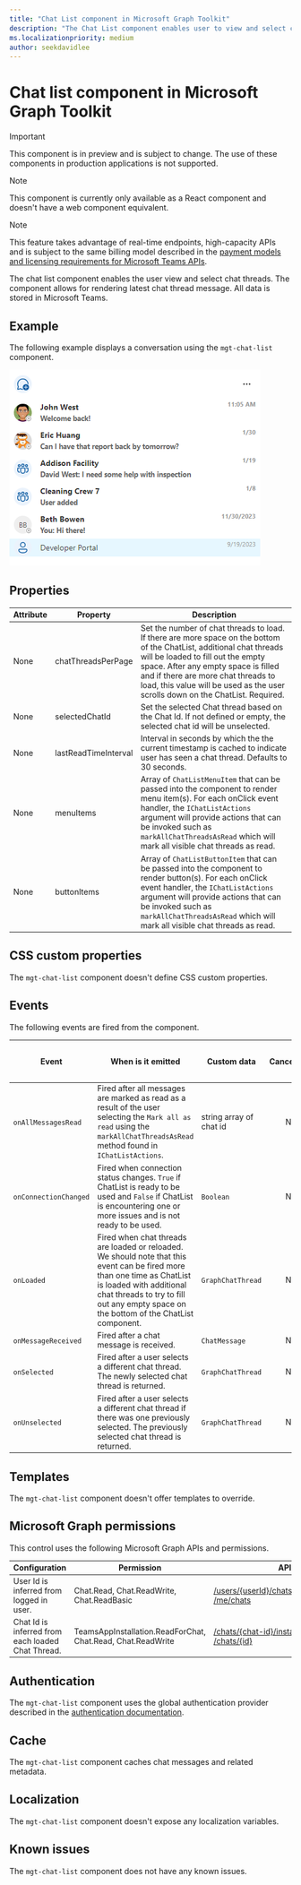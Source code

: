 ```yaml
---
title: "Chat List component in Microsoft Graph Toolkit"
description: "The Chat List component enables user to view and select chat threads."
ms.localizationpriority: medium
author: seekdavidlee
---
```


# Chat list component in Microsoft Graph Toolkit

> [!IMPORTANT]
> This component is in preview and is subject to change. The use of these components in production applications is not supported.

> [!NOTE]
> This component is currently only available as a React component and doesn't have a web component equivalent.

> [!NOTE]
> This feature takes advantage of real-time endpoints, high-capacity APIs and is subject to the same billing model described in the [payment models and licensing requirements for Microsoft Teams APIs](/graph/teams-licenses).

The chat list component enables the user view and select chat threads. The component allows for rendering latest chat thread message. All data is stored in Microsoft Teams.

## Example

The following example displays a conversation using the `mgt-chat-list` component.

![A screenshot of a chat list component](./images/mgt-chat-list.png)

## Properties

| Attribute                         | Property            | Description                                                                                            |
| --------------------------------- | ------------------- | ------------------------------------------------------------------------------------------------------ |
| None                              | chatThreadsPerPage  | Set the number of chat threads to load. If there are more space on the bottom of the ChatList, additional chat threads will be loaded to fill out the empty space. After any empty space is filled and if there are more chat threads to load, this value will be used as the user scrolls down on the ChatList. Required. |
| None                              | selectedChatId  | Set the selected Chat thread based on the Chat Id. If not defined or empty, the selected chat id will be unselected. |
| None                              | lastReadTimeInterval  | Interval in seconds by which the the current timestamp is cached to indicate user has seen a chat thread. Defaults to 30 seconds. |
| None                              | menuItems           | Array of `ChatListMenuItem` that can be passed into the component to render menu item(s). For each onClick event handler, the `IChatListActions` argument will provide actions that can be invoked such as `markAllChatThreadsAsRead` which will mark all visible chat threads as read. |
| None                              | buttonItems         | Array of `ChatListButtonItem` that can be passed into the component to render button(s). For each onClick event handler, the `IChatListActions` argument will provide actions that can be invoked such as `markAllChatThreadsAsRead` which will mark all visible chat threads as read. |

## CSS custom properties

The `mgt-chat-list` component doesn't define CSS custom properties.

## Events

The following events are fired from the component.

| Event | When is it emitted | Custom data | Cancelable | Bubbles | Works with custom template |
| ------|-------------------|--------------|:-----------:|:---------:|:---------------------------:|
| `onAllMessagesRead` | Fired after all messages are marked as read as a result of the user selecting the `Mark all as read` using the `markAllChatThreadsAsRead` method found in `IChatListActions`. | string array of chat id | No | No | No |
| `onConnectionChanged` | Fired when connection status changes. `True` if ChatList is ready to be used and `False` if ChatList is encountering one or more issues and is not ready to be used. | `Boolean` | No | No | No |
| `onLoaded` | Fired when chat threads are loaded or reloaded. We should note that this event can be fired more than one time as ChatList is loaded with additional chat threads to try to fill out any empty space on the bottom of the ChatList component. | `GraphChatThread` | No | No | No |
| `onMessageReceived` | Fired after a chat message is received. | `ChatMessage` | No | No | No |
| `onSelected` | Fired after a user selects a different chat thread. The newly selected chat thread is returned. | `GraphChatThread` | No | No | No |
| `onUnselected` | Fired after a user selects a different chat thread if there was one previously selected. The previously selected chat thread is returned. | `GraphChatThread` | No | No | No |

## Templates

The `mgt-chat-list` component doesn't offer templates to override.

## Microsoft Graph permissions

This control uses the following Microsoft Graph APIs and permissions.

| Configuration | Permission | API |
| - | - | - |
| User Id is inferred from logged in user. | Chat.Read, Chat.ReadWrite, Chat.ReadBasic | [/users/{userId}/chats/getAllmessages](/graph/teams-changenotifications-chatmessage#subscribe-to-changes-at-the-user-level), [/me/chats](/graph/api/chat-list) |
| Chat Id is inferred from each loaded Chat Thread. | TeamsAppInstallation.ReadForChat, Chat.Read, Chat.ReadWrite | [/chats/{chat-id}/installedApps](/graph/api/chat-list-installedapps), [/chats/{id}](/graph/api/chat-get) |

## Authentication

The `mgt-chat-list` component uses the global authentication provider described in the [authentication documentation](../providers/providers.md).

## Cache

The `mgt-chat-list` component caches chat messages and related metadata.

## Localization

The `mgt-chat-list` component doesn't expose any localization variables.

## Known issues

The `mgt-chat-list` component does not have any known issues.
